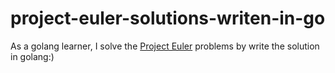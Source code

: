 # project-euler-solutions-writen-in-go
As a golang learner, I solve the [Project Euler](https://projecteuler.net/) problems by write the solution in golang:)
